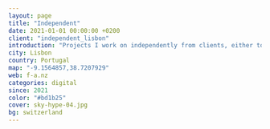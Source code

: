 ```yaml
---
layout: page
title: "Independent"
date: 2021-01-01 00:00:00 +0200
client: "independent_lisbon"
introduction: "Projects I work on independently from clients, either to learn, or just for the fun of it. Enjoy!"
city: Lisbon
country: Portugal
map: "-9.1564857,38.7207929"
web: f-a.nz
categories: digital
since: 2021
color: "#bd1b25"
cover: sky-hype-04.jpg
bg: switzerland
---
```

